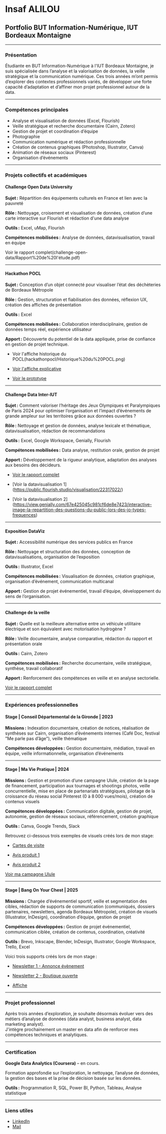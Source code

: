 # Insaf ALILOU
## Portfolio BUT Information-Numérique, IUT Bordeaux Montaigne

---

### Présentation

Étudiante en BUT Information-Numérique à l'IUT Bordeaux Montaigne, je suis spécialisée dans l’analyse et la valorisation de données, la veille stratégique et la communication numérique. 
Ces trois années m’ont permis d’explorer des contextes professionnels variés, de développer une forte capacité d’adaptation et d’affiner mon projet professionnel autour de la data.

---

### Compétences principales

- Analyse et visualisation de données (Excel, Flourish)
- Veille stratégique et recherche documentaire (Cairn, Zotero)
- Gestion de projet et coordination d’équipe
- Photographie
- Communication numérique et rédaction professionnelle
- Création de contenus graphiques (Photoshop, Illustrator, Canva)
- Animation de réseaux sociaux (Pinterest)
- Organisation d’événements 

---

### Projets collectifs et académiques

#### Challenge Open Data University  
**Sujet :** Répartition des équipements culturels en France et lien avec la pauvreté  

**Rôle :** Nettoyage, croisement et visualisation de données, création d’une carte interactive sur Flourish et rédaction d'une data analyse 

**Outils :** Excel, uMap, Flourish

**Compétences mobilisées :** Analyse de données, datavisualisation, travail en équipe

Voir le rapport complet(challenge-open-data/Rapport%20de%20l'étude.pdf)

---

#### Hackathon POCL  
**Sujet :** Conception d’un objet connecté pour visualiser l’état des déchèteries de Bordeaux Métropole  

**Rôle :** Gestion, structuration et fiabilisation des données, réflexion UX, création des affiches de présentation

**Outils :** Excel 

**Compétences mobilisées :** Collaboration interdisciplinaire, gestion de données temps réel, expérience utilisateur  

**Apport :** Découverte du potentiel de la data appliquée, prise de confiance en gestion de projet technique.

- Voir l'affiche historique du POCL(hackathonpocl/Historique%20du%20POCL.png)
  
- [Voir l'affiche explicative](hackathonpocl/Tout%20sur%20notre%20POCL.png)
  
- [Voir le prototype](hackathonpocl/image3.JPG)

---

#### Challenge Data Inter-IUT  
**Sujet :** Comment valoriser l’héritage des Jeux Olympiques et Paralympiques de Paris 2024 
pour optimiser l’organisation et l’impact d’événements de grande ampleur sur les territoires grâce aux données ouvertes ?   

**Rôle :** Nettoyage et gestion de données, analyse lexicale et thématique, datavisualisation, rédaction de recommandations  

**Outils :** Excel, Google Workspace, Genially, Flourish

**Compétences mobilisées :** Data analyse, restitution orale, gestion de projet

**Apport :** Développement de la rigueur analytique, adaptation des analyses aux besoins des décideurs.

- [Voir le rapport complet](challengedata/Data%20Paper.pdf)
  
- [Voir la datavisualisation 1] (https://public.flourish.studio/visualisation/22317022/)
  
- [Voir la datavisualisation 2] (https://view.genially.com/67e425045c981cf6de8e7423/interactive-image-la-repartition-des-questions-du-public-lors-des-jo-types-frequences)

---

#### Exposition DataViz  
**Sujet :** Accessibilité numérique des services publics en France  

**Rôle :** Nettoyage et structuration des données, conception de datavisualisations, organisation de l’exposition 

**Outils :** Illustrator, Excel

**Compétences mobilisées :** Visualisation de données, création graphique, organisation d’événement, communication multicanal 

**Apport :** Gestion de projet événementiel, travail d’équipe, développement du sens de l’organisation.

---

#### Challenge de la veille  
**Sujet :** Quelle est la meilleure alternative entre un véhicule utilitaire électrique et son équivalent avec motorisation hydrogène ?

**Rôle :** Veille documentaire, analyse comparative, rédaction du rapport et présentation orale  

**Outils :** Cairn, Zotero 

**Compétences mobilisées :** Recherche documentaire, veille stratégique, synthèse, travail collaboratif  

**Apport :** Renforcement des compétences en veille et en analyse sectorielle.

[Voir le rapport complet](challenge-veille/Challenge%20de%20la%20veille%202024%20(1).pdf)

---

### Expériences professionnelles

#### Stage | Conseil Départemental de la Gironde | 2023
**Missions :** Indexation documentaire, création de notices, réalisation de synthèses sur Cairn, organisation d’événements internes (Café Doc, festival "Me parle pas d’âge"), veille thématique  

**Compétences développées :** Gestion documentaire, médiation, travail en équipe, veille informationnelle, organisation d’événements

---

#### Stage | Ma Vie Pratique | 2024
**Missions :** Gestion et promotion d’une campagne Ulule, création de la page de financement, participation aux tournages et shootings photos, veille concurrentielle, mise en place de partenariats stratégiques, pilotage de la croissance du réseau social Pinterest (0 à 8 000 vues/mois), création de contenus visuels  

**Compétences développées :** Communication digitale, gestion de projet, autonomie, gestion de réseaux sociaux, référencement, création graphique

**Outils :** Canva, Google Trends, Slack

Retrouvez ci-dessous trois exemples de visuels créés lors de mon stage:
- [Cartes de visite](stage-mvp/Cartes-visite.png)
  
- [Avis produit 1](stage-mvp/ContenuRS.png)
  
- [Avis produit 2](stage-mvp/ContenuRS2.png)

[Voir ma campagne Ulule](https://fr.ulule.com/maviepratique-kit-se-laver-les-mains/)

---

#### Stage | Bang On Your Chest | 2025
**Missions :** Chargée d’événementiel sportif, veille et segmentation des cibles, rédaction de supports de communication (communiqués, dossiers partenaires, newsletters, agenda Bordeaux Métropole), création de visuels (Illustrator, InDesign), coordination d’équipe, gestion de projet

**Compétences développées :** Gestion de projet événementiel, communication ciblée, création de contenus, coordination, créativité

**Outils :** Brevo, Inkscape, Blender, InDesign, Illustrator, Google Workspace, Trello, Excel

Voici trois supports créés lors de mon stage :

- [Newsletter 1 - Annonce évènement](stage-boyc/Newsletter1.png)
  
- [Newsletter 2 - Boutique ouverte](stage-boyc/Newsletter2.png)

- [Affiche](stage-boyc/Affiche_soyk.pdf)

  
---


### Projet professionnel

Après trois années d’exploration, je souhaite désormais évoluer vers des métiers d’analyse de données (data analyst, business analyst, data marketing analyst).  
J'intègre prochainement un master en data afin de renforcer mes compétences techniques et analytiques.  

---

### Certification

**Google Data Analytics (Coursera)** – en cours.

Formation approfondie sur l’exploration, le nettoyage, l’analyse de données, la gestion des bases et la prise de décision basée sur les données.

**Outils :** Programmation R, SQL, Power BI, Python, Tableau, Analyse statistique

---

### Liens utiles
  
- [LinkedIn](https://www.linkedin.com/in/insaf-a-a120a7259)  
- [Mail](mailto:alilouinsaf@gmail.com)
